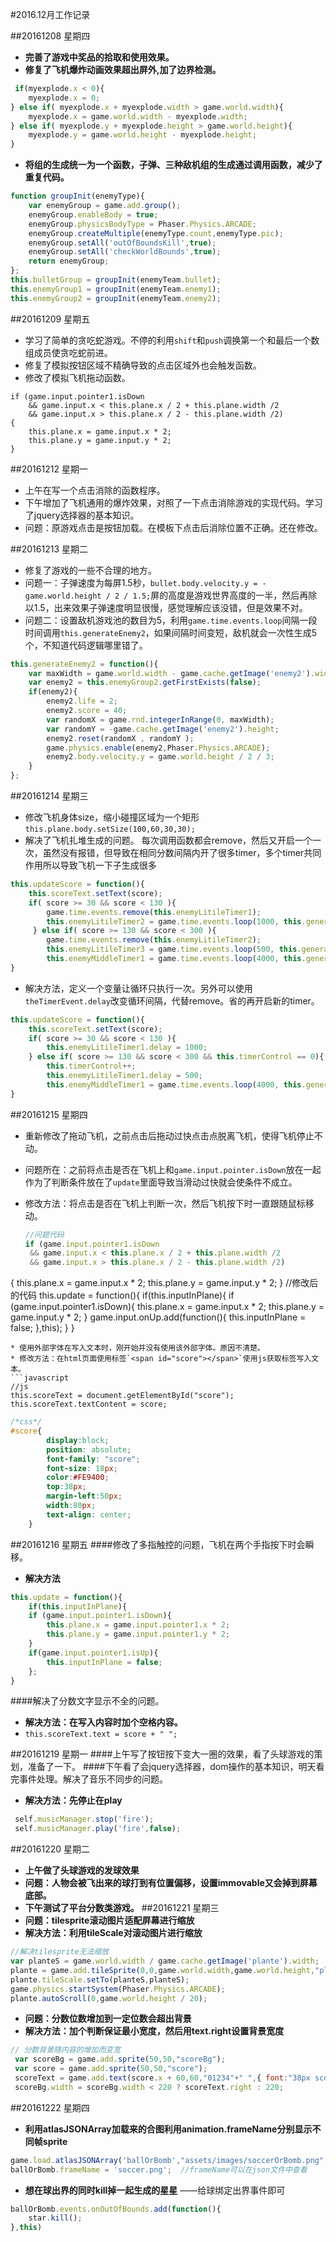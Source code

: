 #2016.12月工作记录

##20161208 星期四

- **完善了游戏中奖品的拾取和使用效果。**
- **修复了飞机爆炸动画效果超出屏外,加了边界检测。**
```javascript
 if(myexplode.x < 0){
    myexplode.x = 0;
} else if( myexplode.x + myexplode.width > game.world.width){
    myexplode.x = game.world.width - myexplode.width;
} else if( myexplode.y + myexplode.height > game.world.height){
    myexplode.y = game.world.height - myexplode.height;
}
```
- **将组的生成统一为一个函数，子弹、三种敌机组的生成通过调用函数，减少了重复代码。**
```javascript
function groupInit(enemyType){
    var enemyGroup = game.add.group();
    enemyGroup.enableBody = true;
    enemyGroup.physicsBodyType = Phaser.Physics.ARCADE;
    enemyGroup.createMultiple(enemyType.count,enemyType.pic);
    enemyGroup.setAll('outOfBoundsKill',true);
    enemyGroup.setAll('checkWorldBounds',true);
    return enemyGroup;
};
this.bulletGroup = groupInit(enemyTeam.bullet);
this.enemyGroup1 = groupInit(enemyTeam.enemy1);
this.enemyGroup2 = groupInit(enemyTeam.enemy2);                    
```

##20161209 星期五
* 学习了简单的贪吃蛇游戏。不停的利用`shift`和`push`调换第一个和最后一个数组成员使贪吃蛇前进。
* 修复了模拟按钮区域不精确导致的点击区域外也会触发函数。
* 修改了模拟飞机拖动函数。
```
if (game.input.pointer1.isDown
    && game.input.x < this.plane.x / 2 + this.plane.width /2
    && game.input.x > this.plane.x / 2 - this.plane.width /2)
{
    this.plane.x = game.input.x * 2;
    this.plane.y = game.input.y * 2;
}
```

##20161212 星期一
* 上午在写一个点击消除的函数程序。
* 下午增加了飞机通用的爆炸效果，对照了一下点击消除游戏的实现代码。学习了jquery选择器的基本知识。
* 问题：原游戏点击是按钮加载。在模板下点击后消除位置不正确。还在修改。


##20161213 星期二
* 修复了游戏的一些不合理的地方。
* 问题一：子弹速度为每屏1.5秒，`bullet.body.velocity.y = -game.world.height / 2 / 1.5;`屏的高度是游戏世界高度的一半，然后再除以1.5，出来效果子弹速度明显很慢，感觉理解应该没错，但是效果不对。
* 问题二：设置敌机游戏池的数目为5，利用`game.time.events.loop`间隔一段时间调用`this.generateEnemy2`，如果间隔时间变短，敌机就会一次性生成5个，不知道代码逻辑哪里错了。
```javascript
this.generateEnemy2 = function(){
    var maxWidth = game.world.width - game.cache.getImage('enemy2').width;
    var enemy2 = this.enemyGroup2.getFirstExists(false);
    if(enemy2){
        enemy2.life = 2;
        enemy2.score = 40;
        var randomX = game.rnd.integerInRange(0, maxWidth);
        var randomY = -game.cache.getImage('enemy2').height;
        enemy2.reset(randomX , randomY );
        game.physics.enable(enemy2,Phaser.Physics.ARCADE);
        enemy2.body.velocity.y = game.world.height / 2 / 3;
    } 
};
```

##20161214 星期三
* 修改飞机身体size，缩小碰撞区域为一个矩形`this.plane.body.setSize(100,60,30,30);`
* 解决了飞机扎堆生成的问题。 每次调用函数都会remove，然后又开启一个一次，虽然没有报错，但导致在相同分数间隔内开了很多timer，多个timer共同作用所以导致飞机一下子生成很多
```javascript
this.updateScore = function(){
    this.scoreText.setText(score);
    if( score >= 30 && score < 130 ){
        game.time.events.remove(this.enemyLitileTimer1);
        this.enemyLitileTimer2 = game.time.events.loop(1000, this.generateEnemy1, this);
     } else if( score >= 130 && score < 300 ){
        game.time.events.remove(this.enemyLitileTimer2);
        this.enemyLitileTimer3 = game.time.events.loop(500, this.generateEnemy1, this);
        this.enemyMiddleTimer1 = game.time.events.loop(4000, this.generateEnemy2, this);
}
```
* 解决方法，定义一个变量让循环只执行一次。另外可以使用`theTimerEvent.delay`改变循环间隔，代替remove。省的再开启新的timer。
```javascript
this.updateScore = function(){
    this.scoreText.setText(score);
    if( score >= 30 && score < 130 ){
        this.enemyLitileTimer1.delay = 1000;
    } else if( score >= 130 && score < 300 && this.timerControl == 0){
        this.timerControl++;
        this.enemyLitileTimer1.delay = 500;
        this.enemyMiddleTimer1 = game.time.events.loop(4000, this.generateEnemy2, this);
}
```
##20161215 星期四
* 重新修改了拖动飞机，之前点击后拖动过快点击点脱离飞机，使得飞机停止不动。
* 问题所在：之前将点击是否在飞机上和`game.input.pointer.isDown`放在一起作为了判断条件放在了`update`里面导致当滑动过快就会使条件不成立。
* 修改方法：将点击是否在飞机上判断一次，然后飞机按下时一直跟随鼠标移动。

   ```javascript
   //问题代码
   if (game.input.pointer1.isDown
    && game.input.x < this.plane.x / 2 + this.plane.width /2
    && game.input.x > this.plane.x / 2 - this.plane.width /2)
{
    this.plane.x = game.input.x * 2;
    this.plane.y = game.input.y * 2;
}
//修改后的代码
    this.update = function(){
    if(this.inputInPlane){
        if (game.input.pointer1.isDown){
            this.plane.x = game.input.x * 2;
            this.plane.y = game.input.y * 2;
        }
        game.input.onUp.add(function(){
            this.inputInPlane = false;
        },this);
    }
}
 ```
* 使用外部字体在写入文本时，刚开始并没有使用该外部字体。原因不清楚。
* 修改方法：在html页面使用标签`<span id="score"></span>`使用js获取标签写入文本。
```javascript
//js
this.scoreText = document.getElementById("score");
this.scoreText.textContent = score;
```
```css
/*css*/
#score{
		display:block;
		position: absolute;
		font-family: "score";
		font-size: 18px;
		color:#FE9400;
		top:38px;
		margin-left:50px;
		width:80px;
		text-align: center;
	}
```
##20161216 星期五
####修改了多指触控的问题，飞机在两个手指按下时会瞬移。
* **解决方法**
```javascript
this.update = function(){
    if(this.inputInPlane){
    if (game.input.pointer1.isDown){
        this.plane.x = game.input.pointer1.x * 2;
        this.plane.y = game.input.pointer1.y * 2;
    }
    if(game.input.pointer1.isUp){
        this.inputInPlane = false;
    };
}
```
####解决了分数文字显示不全的问题。
* **解决方法：在写入内容时加个空格内容。**
* `this.scoreText.text = score + " ";`

##20161219 星期一
####上午写了按钮按下变大一圈的效果，看了头球游戏的策划，准备了一下。
####下午看了会jquery选择器，dom操作的基本知识，明天看完事件处理。解决了音乐不同步的问题。
* **解决方法：先停止在play**
```javascript
 self.musicManager.stop('fire');
 self.musicManager.play('fire',false);
```
##20161220 星期二
- **上午做了头球游戏的发球效果**
- **问题：人物会被飞出来的球打到有位置偏移，设置immovable又会掉到屏幕底部。**
- **下午测试了平台分数类游戏。**
##20161221 星期三
- **问题：tilesprite滚动图片适配屏幕进行缩放**
- **解决方法：利用tileScale对滚动图片进行缩放**
```javascript
//解决tilesprite无法缩放
var planteS = game.world.width / game.cache.getImage('plante').width;
plante = game.add.tileSprite(0,0,game.world.width,game.world.height,"plante");
plante.tileScale.setTo(planteS,planteS);
game.physics.startSystem(Phaser.Physics.ARCADE);
plante.autoScroll(0,game.world.height / 20);
```
- **问题：分数位数增加到一定位数会超出背景**
- **解决方法：加个判断保证最小宽度，然后用text.right设置背景宽度**
```javascript
// 分数背景随内容的增加而变宽
 var scoreBg = game.add.sprite(50,50,"scoreBg");
 var score = game.add.sprite(50,50,"score");
 scoreText = game.add.text(score.x + 60,60,"01234"+" ",{ font:"38px score", fill: "#FE9400",align: "center"});
 scoreBg.width = scoreBg.width < 220 ? scoreText.right : 220;
```
##20161222 星期四
- **利用atlasJSONArray加载来的合图利用animation.frameName分别显示不同帧sprite**
```javascript
game.load.atlasJSONArray('ballOrBomb',"assets/images/soccerOrBomb.png","assets/images/soccerOrBomb.json");
ballOrBomb.frameName = 'soccer.png';  //frameName可以在json文件中查看
```
- **想在球出界的同时kill掉一起生成的星星**  ——给球绑定出界事件即可
```javascript
ballOrBomb.events.onOutOfBounds.add(function(){
    star.kill();
},this)
```

